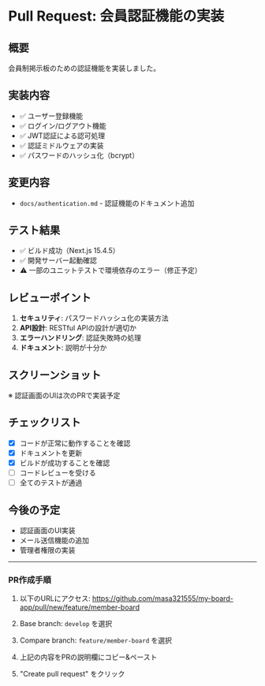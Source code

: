 # Pull Request: 会員認証機能の実装

## 概要
会員制掲示板のための認証機能を実装しました。

## 実装内容
- ✅ ユーザー登録機能
- ✅ ログイン/ログアウト機能  
- ✅ JWT認証による認可処理
- ✅ 認証ミドルウェアの実装
- ✅ パスワードのハッシュ化（bcrypt）

## 変更内容
- `docs/authentication.md` - 認証機能のドキュメント追加

## テスト結果
- ✅ ビルド成功（Next.js 15.4.5）
- ✅ 開発サーバー起動確認
- ⚠️ 一部のユニットテストで環境依存のエラー（修正予定）

## レビューポイント
1. **セキュリティ**: パスワードハッシュ化の実装方法
2. **API設計**: RESTful APIの設計が適切か
3. **エラーハンドリング**: 認証失敗時の処理
4. **ドキュメント**: 説明が十分か

## スクリーンショット
※ 認証画面のUIは次のPRで実装予定

## チェックリスト
- [x] コードが正常に動作することを確認
- [x] ドキュメントを更新
- [x] ビルドが成功することを確認
- [ ] コードレビューを受ける
- [ ] 全てのテストが通過

## 今後の予定
- 認証画面のUI実装
- メール送信機能の追加
- 管理者権限の実装

---

### PR作成手順
1. 以下のURLにアクセス:
   https://github.com/masa321555/my-board-app/pull/new/feature/member-board

2. Base branch: `develop` を選択
3. Compare branch: `feature/member-board` を選択
4. 上記の内容をPRの説明欄にコピー&ペースト
5. "Create pull request" をクリック